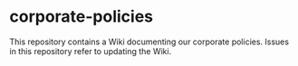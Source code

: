 # corporate-policies
This repository contains a Wiki documenting our corporate policies. Issues in this repository refer to updating the Wiki.
